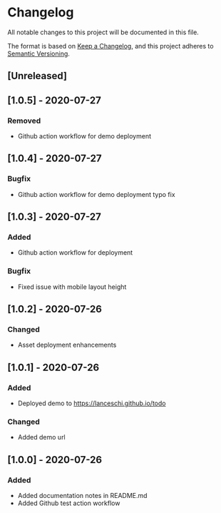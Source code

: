 # Changelog

All notable changes to this project will be documented in this file.

The format is based on [Keep a Changelog](https://keepachangelog.com/en/1.0.0/),
and this project adheres to [Semantic Versioning](https://semver.org/spec/v2.0.0.html).

## [Unreleased]

## [1.0.5] - 2020-07-27

### Removed

- Github action workflow for demo deployment

## [1.0.4] - 2020-07-27

### Bugfix

- Github action workflow for demo deployment typo fix

## [1.0.3] - 2020-07-27

### Added

- Github action workflow for deployment

### Bugfix

- Fixed issue with mobile layout height

## [1.0.2] - 2020-07-26

### Changed

- Asset deployment enhancements

## [1.0.1] - 2020-07-26

### Added

- Deployed demo to https://lanceschi.github.io/todo

### Changed

- Added demo url

## [1.0.0] - 2020-07-26

### Added

- Added documentation notes in README.md
- Added Github test action workflow
